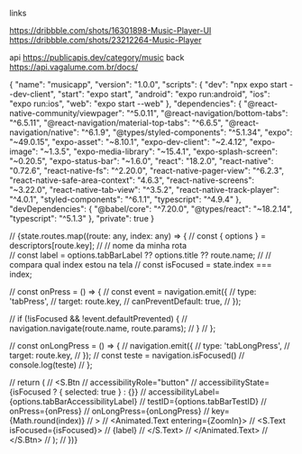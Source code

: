 links
 
https://dribbble.com/shots/16301898-Music-Player-UI
https://dribbble.com/shots/23212264-Music-Player



api
https://publicapis.dev/category/music
back https://api.vagalume.com.br/docs/ 


{
  "name": "musicapp",
  "version": "1.0.0",
  "scripts": {
    "dev": "npx expo start --dev-client",
    "start": "expo start",
    "android": "expo run:android",
    "ios": "expo run:ios",
    "web": "expo start --web"
  },
  "dependencies": {
    "@react-native-community/viewpager": "^5.0.11",
    "@react-navigation/bottom-tabs": "^6.5.11",
    "@react-navigation/material-top-tabs": "^6.6.5",
    "@react-navigation/native": "^6.1.9",
    "@types/styled-components": "^5.1.34",
    "expo": "~49.0.15",
    "expo-asset": "~8.10.1",
    "expo-dev-client": "~2.4.12",
    "expo-image": "~1.3.5",
    "expo-media-library": "~15.4.1",
    "expo-splash-screen": "~0.20.5",
    "expo-status-bar": "~1.6.0",
    "react": "18.2.0",
    "react-native": "0.72.6",
    "react-native-fs": "^2.20.0",
    "react-native-pager-view": "^6.2.3",
    "react-native-safe-area-context": "4.6.3",
    "react-native-screens": "~3.22.0",
    "react-native-tab-view": "^3.5.2",
    "react-native-track-player": "^4.0.1",
    "styled-components": "^6.1.1",
    "typescript": "^4.9.4"
  },
  "devDependencies": {
    "@babel/core": "^7.20.0",
    "@types/react": "~18.2.14",
    "typescript": "^5.1.3"
  },
  "private": true
}



// {state.routes.map((route: any, index: any) => {
//   const { options } = descriptors[route.key];
//   // nome da minha rota        
//   const label = options.tabBarLabel ?? options.title ?? route.name;
//   // compara qual index estou na tela
//   const isFocused = state.index === index;

//   const onPress = () => {
//     const event = navigation.emit({
//       type: 'tabPress',
//       target: route.key,
//       canPreventDefault: true,
//     });

//     if (!isFocused && !event.defaultPrevented) {
//       navigation.navigate(route.name, route.params);
//     }
//   };

//   const onLongPress = () => {
//     navigation.emit({
//       type: 'tabLongPress',
//       target: route.key,
//     });
//     const teste = navigation.isFocused()
//     console.log(teste)
//   };

//   return (
//     <S.Btn
//       accessibilityRole="button"
//       accessibilityState={isFocused ? { selected: true } : {}}
//       accessibilityLabel={options.tabBarAccessibilityLabel}
//       testID={options.tabBarTestID}
//       onPress={onPress}
//       onLongPress={onLongPress}
//       key={Math.round(index)}
//     >
//           <Animated.Text entering={ZoomIn}>
//         <S.Text isFocused={isFocused}>
//               {label}
//         </S.Text>
//           </Animated.Text>
//     </S.Btn>
//   );
// })}
